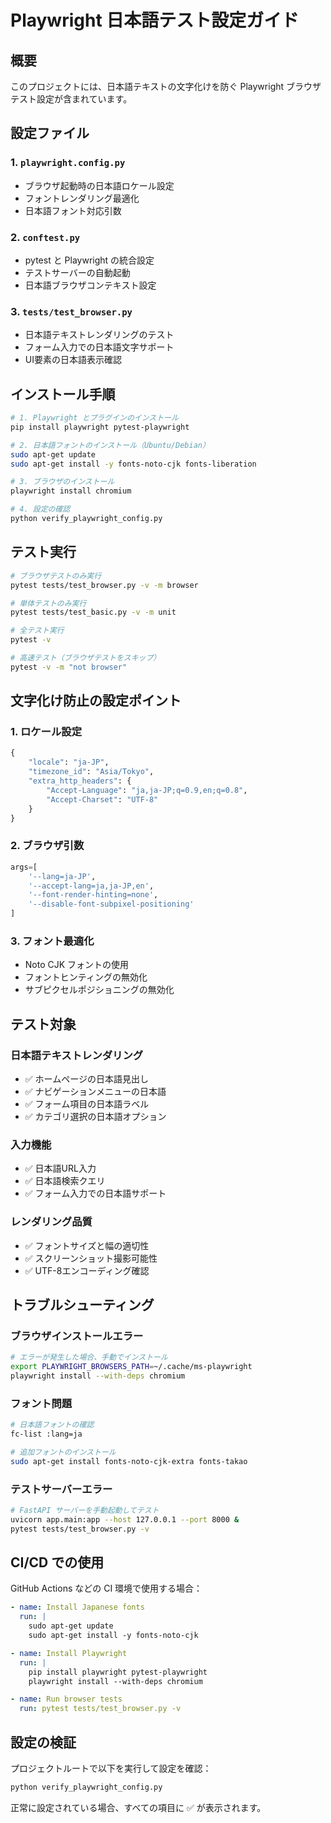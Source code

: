 # Playwright 日本語テスト設定ガイド

## 概要

このプロジェクトには、日本語テキストの文字化けを防ぐ Playwright ブラウザテスト設定が含まれています。

## 設定ファイル

### 1. `playwright.config.py`
- ブラウザ起動時の日本語ロケール設定
- フォントレンダリング最適化
- 日本語フォント対応引数

### 2. `conftest.py`
- pytest と Playwright の統合設定
- テストサーバーの自動起動
- 日本語ブラウザコンテキスト設定

### 3. `tests/test_browser.py`
- 日本語テキストレンダリングのテスト
- フォーム入力での日本語文字サポート
- UI要素の日本語表示確認

## インストール手順

```bash
# 1. Playwright とプラグインのインストール
pip install playwright pytest-playwright

# 2. 日本語フォントのインストール（Ubuntu/Debian）
sudo apt-get update
sudo apt-get install -y fonts-noto-cjk fonts-liberation

# 3. ブラウザのインストール
playwright install chromium

# 4. 設定の確認
python verify_playwright_config.py
```

## テスト実行

```bash
# ブラウザテストのみ実行
pytest tests/test_browser.py -v -m browser

# 単体テストのみ実行  
pytest tests/test_basic.py -v -m unit

# 全テスト実行
pytest -v

# 高速テスト（ブラウザテストをスキップ）
pytest -v -m "not browser"
```

## 文字化け防止の設定ポイント

### 1. ロケール設定
```python
{
    "locale": "ja-JP",
    "timezone_id": "Asia/Tokyo",
    "extra_http_headers": {
        "Accept-Language": "ja,ja-JP;q=0.9,en;q=0.8",
        "Accept-Charset": "UTF-8"
    }
}
```

### 2. ブラウザ引数
```python
args=[
    '--lang=ja-JP',
    '--accept-lang=ja,ja-JP,en',
    '--font-render-hinting=none',
    '--disable-font-subpixel-positioning'
]
```

### 3. フォント最適化
- Noto CJK フォントの使用
- フォントヒンティングの無効化
- サブピクセルポジショニングの無効化

## テスト対象

### 日本語テキストレンダリング
- ✅ ホームページの日本語見出し
- ✅ ナビゲーションメニューの日本語
- ✅ フォーム項目の日本語ラベル
- ✅ カテゴリ選択の日本語オプション

### 入力機能
- ✅ 日本語URL入力
- ✅ 日本語検索クエリ
- ✅ フォーム入力での日本語サポート

### レンダリング品質
- ✅ フォントサイズと幅の適切性
- ✅ スクリーンショット撮影可能性
- ✅ UTF-8エンコーディング確認

## トラブルシューティング

### ブラウザインストールエラー
```bash
# エラーが発生した場合、手動でインストール
export PLAYWRIGHT_BROWSERS_PATH=~/.cache/ms-playwright
playwright install --with-deps chromium
```

### フォント問題
```bash
# 日本語フォントの確認
fc-list :lang=ja

# 追加フォントのインストール
sudo apt-get install fonts-noto-cjk-extra fonts-takao
```

### テストサーバーエラー
```bash
# FastAPI サーバーを手動起動してテスト
uvicorn app.main:app --host 127.0.0.1 --port 8000 &
pytest tests/test_browser.py -v
```

## CI/CD での使用

GitHub Actions などの CI 環境で使用する場合：

```yaml
- name: Install Japanese fonts
  run: |
    sudo apt-get update
    sudo apt-get install -y fonts-noto-cjk

- name: Install Playwright
  run: |
    pip install playwright pytest-playwright
    playwright install --with-deps chromium

- name: Run browser tests
  run: pytest tests/test_browser.py -v
```

## 設定の検証

プロジェクトルートで以下を実行して設定を確認：

```bash
python verify_playwright_config.py
```

正常に設定されている場合、すべての項目に ✅ が表示されます。